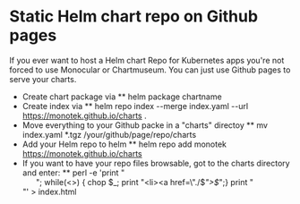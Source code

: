 # Static Helm chart repo on Github pages

If you ever want to host a Helm chart Repo for Kubernetes apps you're not forced to use Monocular or Chartmuseum. 
You can just use Github pages to serve your charts.

* Create chart package via 
** helm package chartname
* Create index via 
** helm repo index --merge index.yaml --url https://monotek.github.io/charts .
* Move everything to your Github packe in a "charts" directoy
** mv index.yaml *.tgz /your/github/page/repo/charts
* Add your Helm repo to helm
** helm repo add monotek https://monotek.github.io/charts
* If you want to have your repo files browsable, got to the charts directory and enter:
** perl -e 'print "<html><body><ul>"; while(<>) { chop $_; print "<li><a href=\"./$_\">$_</a></li>";} print "</ul></body></html>"' > index.html
